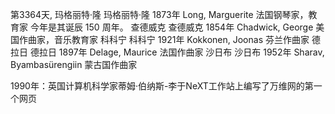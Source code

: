 第3364天, 玛格丽特·隆
玛格丽特·隆 1873年
Long, Marguerite 法国钢琴家，教育家
今年是其诞辰 150 周年。
查德威克
查德威克 1854年
Chadwick, George 美国作曲家，音乐教育家
科科宁
科科宁 1921年
Kokkonen, Joonas 芬兰作曲家
德拉日
德拉日 1897年
Delage, Maurice 法国作曲家
沙日布
沙日布 1952年
Sharav, Byambasürengiin 蒙古国作曲家

1990年：英国计算机科学家蒂姆·伯纳斯-李于NeXT工作站上编写了万维网的第一个网页